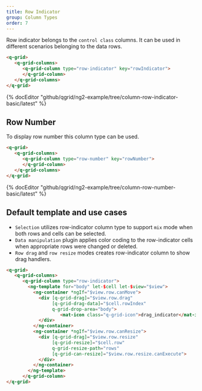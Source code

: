 ```yaml
---
title: Row Indicator
group: Column Types
order: 7
---
```


Row indicator belongs to the `control class` columns. It can be used in different scenarios belonging to the data rows.

```html
<q-grid>
   <q-grid-columns>
      <q-grid-column type="row-indicator" key="rowIndicator">
      </q-grid-column>
   </q-grid-columns>
</q-grid>
```

{% docEditor "github/qgrid/ng2-example/tree/column-row-indicator-basic/latest" %}

## Row Number

To display row number this column type can be used.

```html
<q-grid>
   <q-grid-columns>
      <q-grid-column type="row-number" key="rowNumber">
      </q-grid-column>
   </q-grid-columns>
</q-grid>
```

{% docEditor "github/qgrid/ng2-example/tree/column-row-number-basic/latest" %}

## Default template and use cases

 * `Selection` utilizes row-indicator column type to support `mix` mode when both rows and cells can be selected. 
 * `Data manipulation` plugin applies color coding to the row-indicator cells when appropriate rows were changed or deleted. 
 * `Row drag` and `row resize` modes creates row-indicator column to show drag handlers.

```html
<q-grid>
   <q-grid-columns>
      <q-grid-column type="row-indicator">
        <ng-template for="body" let-$cell let-$view="$view">	
          <ng-container *ngIf="$view.row.canMove">
            <div [q-grid-drag]="$view.row.drag"
                 [q-grid-drag-data]="$cell.rowIndex"
                 q-grid-drop-area="body">
                    <mat-icon class="q-grid-icon">drag_indicator</mat-icon>
            </div>
          </ng-container>
          <ng-container *ngIf="$view.row.canResize">
            <div [q-grid-drag]="$view.row.resize"
                 [q-grid-resize]="$cell.row"
                 q-grid-resize-path="rows"
                 [q-grid-can-resize]="$view.row.resize.canExecute">
            </div>
          </ng-container>         
        </ng-template>
      </q-grid-column>
</q-grid>
```